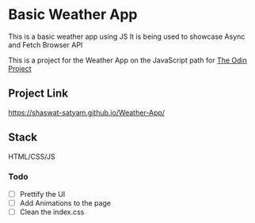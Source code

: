 # Basic Weather App
This is a basic weather app using JS
It is being used to showcase Async and Fetch Browser API

This is a project for the Weather App on the JavaScript path for [The Odin Project](https://www.theodinproject.com/)

## Project Link
https://shaswat-satyam.github.io/Weather-App/

## Stack
HTML/CSS/JS

### Todo
- [ ] Prettify the UI
- [ ] Add Animations to the page
- [ ] Clean the index.css
